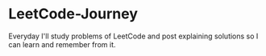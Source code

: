 # LeetCode-Journey
<div style="animation: fadeIn 3s; keyframes fadeIn { from { opacity: 0; } to { opacity: 1; } }">
Everyday I'll study problems of LeetCode and post explaining solutions so I can learn and remember from it.
</div>
